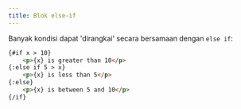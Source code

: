 ```yaml
---
title: Blok else-if
---
```


Banyak kondisi dapat 'dirangkai' secara bersamaan dengan `else if`:

```html
{#if x > 10}
	<p>{x} is greater than 10</p>
{:else if 5 > x}
	<p>{x} is less than 5</p>
{:else}
	<p>{x} is between 5 and 10</p>
{/if}
```
